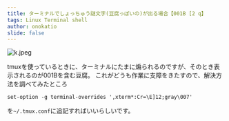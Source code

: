 ```yaml
---
title: ターミナルでしょっちゅう謎文字(豆腐っぽいの)が出る場合【001B [2 q】
tags: Linux Terminal shell
author: onokatio
slide: false
---
```

![k.jpeg](https://qiita-image-store.s3.amazonaws.com/0/154157/f2e525d5-64aa-4ede-454e-358a88b49155.jpeg)

tmuxを使っているときに、ターミナルにたまに煽られるのですが、そのとき表示されるのが001Bを含む豆腐。
これがどうも作業に支障をきたすので、解決方法を調べてみたところ

```
set-option -g terminal-overrides ',xterm*:Cr=\E]12;gray\007'
```

を`~/.tmux.conf`に追記すればいいらしいです。

